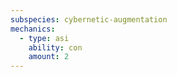 ```yaml
---
subspecies: cybernetic-augmentation
mechanics:
  - type: asi
    ability: con
    amount: 2
---
```

